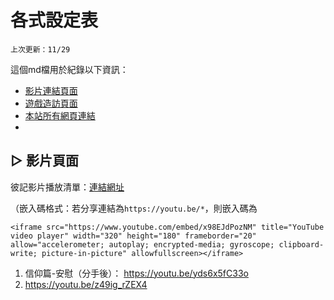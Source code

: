 # 各式設定表

`上次更新：11/29 `

這個md檔用於紀錄以下資訊：

- [影片連結頁面](#section_1)
- [遊戲造訪頁面](#section_2)
- [本站所有網頁連結](#section_3)
- [](#section_4)


## ▷ 影片頁面

彼記影片播放清單：[連結網址](https://www.youtube.com/playlist?list=PLtJJ-a19Pqh66LV1SdrheRE8MIarqUGis)

（嵌入碼格式：若分享連結為`https://youtu.be/*`，則嵌入碼為

```
<iframe src="https://www.youtube.com/embed/x98EJdPozNM" title="YouTube video player" width="320" height="180" frameborder="20" allow="accelerometer; autoplay; encrypted-media; gyroscope; clipboard-write; picture-in-picture" allowfullscreen></iframe>
```

1. 信仰篇-安慰（分手後）： https://youtu.be/yds6x5fC33o
2. https://youtu.be/z49ig_rZEX4